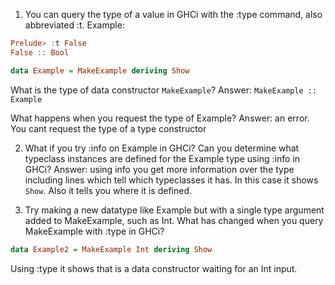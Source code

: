 1. You can query the type of a value in GHCi with the :type command, also
abbreviated :t.
Example:
```haskell
Prelude> :t False
False :: Bool
```

```haskell
data Example = MakeExample deriving Show
```

What is the type of data constructor `MakeExample`?
Answer: `MakeExample :: Example`

What happens when you request the type of Example?
Answer: an error. You cant request the type of a type constructor

2. What if you try :info on Example in GHCi?
Can you determine what typeclass instances are defined for the Example type using
:info in GHCi?
Answer: using info you get more information over the type including lines which
tell which typeclasses it has. In this case it shows `Show`. Also it tells you
where it is defined.

3. Try making a new datatype like Example but with a single type argument added
to MakeExample, such as Int. What has changed when you query MakeExample with
:type in GHCi?
```haskell
data Example2 = MakeExample Int deriving Show
```
Using :type it shows that is a data constructor waiting for an Int input.

